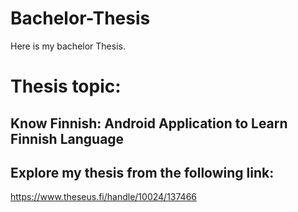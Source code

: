 # Bachelor-Thesis

Here is my bachelor Thesis. 

# Thesis topic:
## Know Finnish: Android Application to Learn Finnish Language
## Explore my thesis from the following link:
https://www.theseus.fi/handle/10024/137466
